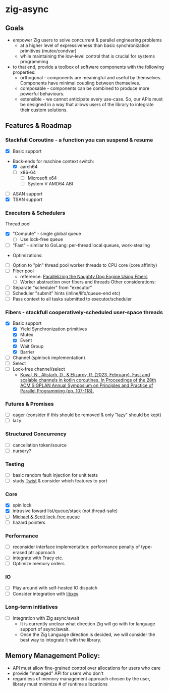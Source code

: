 # zig-async

## Goals
- empower Zig users to solve concurrent & parallel engineering problems
  - at a higher level of expressiveness than basic synchronization primitives (mutex/condvar)
  - while maintaining the low-level control that is crucial for systems programming
- to that end, provide a toolbox of software components with the following properties:
  - orthogonal - components are meaningful and useful by themselves. Components have minimal coupling between themselves.
  - composable - components can be combined to produce more powerful behaviours.
  - extensible - we cannot anticipate every use-case. So, our APIs must be designed in a way that allows users of the library to integrate their custom solutions.

## Features & Roadmap

### Stackfull Coroutine - a function you can suspend & resume
- [x] Basic support 
- Back-ends for machine context switch:
  - [x] aarch64
  - [ ] x86-64
    - [ ] Microsoft x64
    - [ ] System V AMD64 ABI
- [ ] ASAN support
- [x] TSAN support

### Executors & Schedulers
Thread pool
  - [x] "Compute" - single global queue
    - [ ] Use lock-free queue
  - [ ] "Fast" - similar to GoLang: per-thread local queues, work-stealing
  - Optimizations:
  - [ ] Option to "pin" thread pool worker threads to CPU core (core affinity)
- [ ] Fiber pool
  - reference: [Parallelizing the Naughty Dog Engine Using Fibers](https://www.youtube.com/watch?v=HIVBhKj7gQU&t=628s)
  - [ ] Worker abstraction over fibers and threads
Other considerations:
- [ ] Separate "scheduler" from "executor"
- [ ] Scheduler "submit" hints (inline/lifo/queue-end etc)
- [ ] Pass context to all tasks submitted to executor/scheduler

### Fibers - stackfull cooperatively-scheduled user-space threads
- [x] Basic support
  - [x] Yield
Synchronization primitives
  - [x] Mutex
  - [x] Event
  - [x] Wait Group
  - [x] Barrier 
- [ ] Channel (spinlock implementation)
- [ ] Select
- [ ] Lock-free channel/select 
  - [Koval, N., Alistarh, D., & Elizarov, R. (2023, February). Fast and scalable channels in kotlin coroutines. In Proceedings of the 28th ACM SIGPLAN Annual Symposium on Principles and Practice of Parallel Programming (pp. 107-118).](https://arxiv.org/abs/2211.04986)

### Futures & Promises
- [ ] eager (consider if this should be removed & only "lazy" should be kept)
- [ ] lazy

### Structured Concurrency
- [ ] cancellation token/source
- [ ] nursery?

### Testing
- [ ] basic random fault injection for unit tests
- [ ] study [Twist](https://gitlab.com/Lipovsky/twist) & consider which features to port

### Core
- [x] spin lock
- [x] intrusive foward list/queue/stack (not thread-safe)
- [ ] [Michael & Scott lock-free queue](https://dl.acm.org/doi/pdf/10.1145/248052.248106)
- [ ] hazard pointers

### Performance
- [ ] reconsider interface implementation: performance penalty of type-erased ptr approach
- [ ] integrate with Tracy etc.
- [ ] Optimize memory orders

### IO
- [ ] Play around with self-hosted IO dispatch
- [ ] Consider integration with [libxev](https://github.com/mitchellh/libxev)

### Long-term initiatives
- [ ] integration with Zig async/await
  - It is currently unclear what direction Zig will go with for language support of async/await. 
  - Once the Zig Language direction is decided, we will consider the best way to integrate it with the library.

## Memory Management Policy:
  - API must allow fine-grained control over allocations for users who care
  - provide "managed" API for users who don't
  - regardless of memory management approach chosen by the user, library must minimize # of runtime allocations

